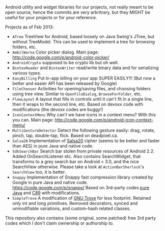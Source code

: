 Android utility and widget libraries for our projects, not really meant to be open source,  hence the commits are very arbritrary, but they MIGHT be useful for your projects or for your reference.

Projects as of Feb 2013:

  * `ATree` TreeView for Android, based loosely on Java Swing's JTree, but without TreeModel. This can be used to implement a tree for browsing folders, etc.
  * `AmbilWarna` Color picker dialog. Main page: http://code.google.com/p/android-color-picker/
  * `AndroidCrypto` supposed to be crypto lib but oh well.
  * `BintexReader` and `BintexWriter` read/write binary data and for serializing various types.
  * `EasyBilling` Put in-app billing on your app SUPER EASILY!!! (But now a better and easier API has been released by Google)
  * `FileChooser` Activities for opening/saving files, and choosing folders using tree view. Similar to `OpenFileDialog`, `BrowseForFolder`, etc.
  * `FlowLayout` A layout that fills in controls until it can't fit in a single line, then it wraps to the second line, etc. Based on devoxx code with modifications (the devoxx codes are buggy!)
  * `IconContextMenu` Why can't we have icons in a context menu? With this you can. Main page: http://code.google.com/p/android-icon-context-menu/
  * `MultiGestureDetector` Detect the following gesture easily: drag, rotate, pinch, tap, double-tap, flick. Based on deadpixel.ca.
  * `Salsa20` Implementation of [Salsa20](http://cr.yp.to/salsa20.html) cipher (seems to be better and faster than AES) in pure Java and native code.
  * `SdkSearchBar` Search bar stolen from private resources of Android 2.2. Added OnSearchListener etc. Also contains SearchWidget, that transforms to a grey search bar on Android < 3.0, and the nice SearchView otherwise. Please take a look at `ActionBarSherlock`'s `SearchView` too, it is better.
  * `Snappy` Implementation of Snappy fast compression library created by Google in pure Java and native code. https://code.google.com/p/snappy/  Based on 3rd-party codes [pure Java](https://github.com/xerial/snappy-java) and [C89](https://github.com/andikleen/snappy-c) with modifications.
  * `SimpleTrove` A modification of [GNU Trove](http://trove.starlight-systems.com/) for less footprint. Retained only int and long primitives. Removed decorators, synced and unmodifiable variations, and custom-hash related classes.

This repository also contains (some original, some patched) free 3rd party codes which I don't claim ownership or authorship to.